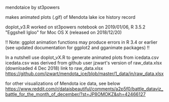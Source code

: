 mendotaice by st3powers

makes animated plots (.gif) of Mendota lake ice history record

doplot_v3.R worked on st3powers notebook on 2019/01/06, R 3.5.2 "Eggshell Igloo" for Moc OS X (released on 2018/12/20)

!! Note: ggplot animation functions may produce errors in R 3.4 or earlier (see updated documentation for ggplot2 and gganimate packages) !!

In a nutshell
   use doplot_vX.R to generate animated plots from icedata.csv 
   icedata.csv was derived from github user jzwart's version of raw_data.xlsx (downloaded 4 Dec 2018)
   link to raw_data.xlsx https://github.com/jzwart/mendota_ice/blob/master/1_data/in/raw_data.xlsx

for other visualizations of Mendota ice data, see below
https://www.reddit.com/r/dataisbeautiful/comments/a2p5f0/battle_dataviz_battle_for_the_month_of_december/?st=JP8OMOKZ&sh=42466127
